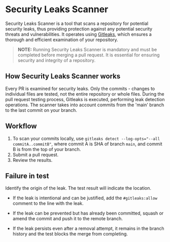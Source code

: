 # Security Leaks Scanner

Security Leaks Scanner is a tool that scans a repository for potential 
security leaks, thus providing protection against any potential security threats and vulnerabilities. It operates using [Gitleaks](https://github.com/zricethezav/gitleaks), which ensures a thorough and efficient 
examination of your repository. 

> **NOTE:** Running Security Leaks Scanner is mandatory and must be completed 
> before merging a pull request. It is essential for ensuring security 
> and integrity of a repository.

## How Security Leaks Scanner works

Every PR is examined for security leaks. Only the commits - changes to individual files are 
tested, not the entire repository or whole files. During the pull request testing process, 
Gitleaks is executed, performing leak detection operations. The scanner takes into account 
commits from the 'main' branch to the last commit on your branch.

## Workflow

1. To scan your commits locally, use `gitleaks detect --log-opts="--all commitA..commitB"`,  where commit A is SHA of branch `main`, and commit B is from the top of your branch.
2. Submit a pull request.
3. Review the results.

## Failure in test

Identify the origin of the leak. The test result will indicate the location. 

- If the leak is intentional and can be justified, add the `#gitleaks:allow` comment to the 
line with the leak.

- If the leak can be prevented but has already been committed, squash or amend the commit and push it to the remote branch.

- If the leak persists even after a removal attempt, it remains in the branch history and the 
test blocks the merge from completing.